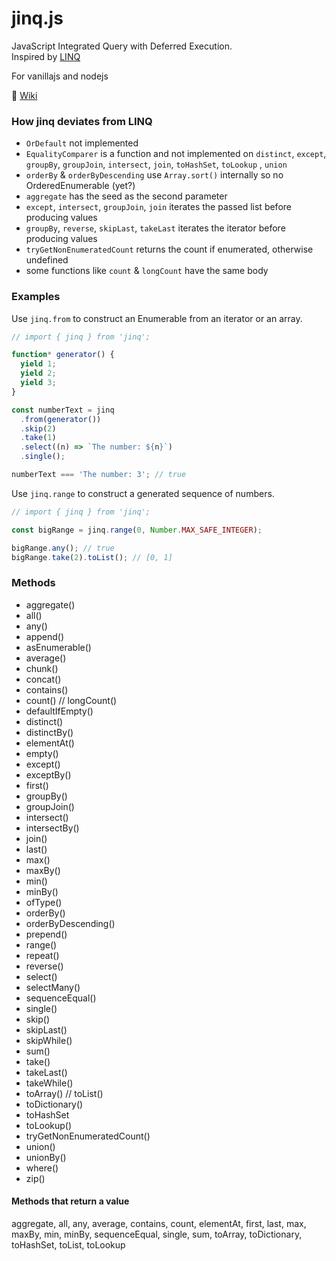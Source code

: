 ﻿# jinq.js

JavaScript Integrated Query with Deferred Execution.  
Inspired by [LINQ](https://docs.microsoft.com/en-us/dotnet/api/system.linq.enumerable?view=net-6.0)

For vanillajs and nodejs

:page_facing_up: [Wiki](https://github.com/A1rPun/jinq.js/wiki)

### How jinq deviates from LINQ

- `OrDefault` not implemented
- `EqualityComparer` is a function and not implemented on `distinct`, `except`, `groupBy`, `groupJoin`, `intersect`, `join`, `toHashSet`, `toLookup` , `union`
- `orderBy` & `orderByDescending` use `Array.sort()` internally so no OrderedEnumerable (yet?)
- `aggregate` has the seed as the second parameter
- `except`, `intersect`, `groupJoin`, `join` iterates the passed list before producing values
- `groupBy`, `reverse`, `skipLast`, `takeLast` iterates the iterator before producing values
- `tryGetNonEnumeratedCount` returns the count if enumerated, otherwise undefined
- some functions like `count` & `longCount` have the same body

### Examples

Use `jinq.from` to construct an Enumerable from an iterator or an array.

```js
// import { jinq } from 'jinq';

function* generator() {
  yield 1;
  yield 2;
  yield 3;
}

const numberText = jinq
  .from(generator())
  .skip(2)
  .take(1)
  .select((n) => `The number: ${n}`)
  .single();

numberText === 'The number: 3'; // true
```

Use `jinq.range` to construct a generated sequence of numbers.

```js
// import { jinq } from 'jinq';

const bigRange = jinq.range(0, Number.MAX_SAFE_INTEGER);

bigRange.any(); // true
bigRange.take(2).toList(); // [0, 1]
```

### Methods

- aggregate()
- all()
- any()
- append()
- asEnumerable()
- average()
- chunk()
- concat()
- contains()
- count() // longCount()
- defaultIfEmpty()
- distinct()
- distinctBy()
- elementAt()
- empty()
- except()
- exceptBy()
- first()
- groupBy()
- groupJoin()
- intersect()
- intersectBy()
- join()
- last()
- max()
- maxBy()
- min()
- minBy()
- ofType()
- orderBy()
- orderByDescending()
- prepend()
- range()
- repeat()
- reverse()
- select()
- selectMany()
- sequenceEqual()
- single()
- skip()
- skipLast()
- skipWhile()
- sum()
- take()
- takeLast()
- takeWhile()
- toArray() // toList()
- toDictionary()
- toHashSet
- toLookup()
- tryGetNonEnumeratedCount()
- union()
- unionBy()
- where()
- zip()

#### Methods that return a value

aggregate, all, any, average, contains, count, elementAt,
first, last, max, maxBy, min, minBy, sequenceEqual, single, sum,
toArray, toDictionary, toHashSet, toList, toLookup

